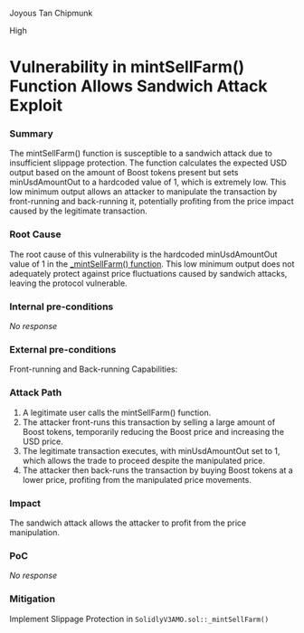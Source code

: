Joyous Tan Chipmunk

High

# Vulnerability in mintSellFarm() Function Allows Sandwich Attack Exploit

### Summary

The mintSellFarm() function is susceptible to a sandwich attack due to insufficient slippage protection. The function calculates the expected USD output based on the amount of Boost tokens present but sets minUsdAmountOut to a hardcoded value of 1, which is extremely low. This low minimum output allows an attacker to manipulate the transaction by front-running and back-running it, potentially profiting from the price impact caused by the legitimate transaction.

### Root Cause

The root cause of this vulnerability is the hardcoded minUsdAmountOut value of 1 in the [_mintSellFarm() function](https://github.com/sherlock-audit/2024-10-axion/blob/main/liquidity-amo/contracts/SolidlyV3AMO.sol#L310). This low minimum output does not adequately protect against price fluctuations caused by sandwich attacks, leaving the protocol vulnerable.

### Internal pre-conditions

_No response_

### External pre-conditions

Front-running and Back-running Capabilities:

### Attack Path

1. A legitimate user calls the mintSellFarm() function.
2. The attacker front-runs this transaction by selling a large amount of Boost tokens, temporarily reducing the Boost price and increasing the USD price.
3. The legitimate transaction executes, with minUsdAmountOut set to 1, which allows the trade to proceed despite the manipulated price.
4. The attacker then back-runs the transaction by buying Boost tokens at a lower price, profiting from the manipulated price movements.

### Impact

The sandwich attack allows the attacker to profit from the price manipulation.

### PoC

_No response_

### Mitigation

Implement Slippage Protection in `SolidlyV3AMO.sol::_mintSellFarm()`
